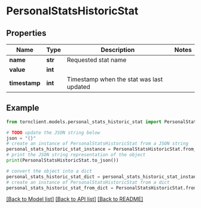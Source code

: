 # PersonalStatsHistoricStat


## Properties

Name | Type | Description | Notes
------------ | ------------- | ------------- | -------------
**name** | **str** | Requested stat name | 
**value** | **int** |  | 
**timestamp** | **int** | Timestamp when the stat was last updated | 

## Example

```python
from tornclient.models.personal_stats_historic_stat import PersonalStatsHistoricStat

# TODO update the JSON string below
json = "{}"
# create an instance of PersonalStatsHistoricStat from a JSON string
personal_stats_historic_stat_instance = PersonalStatsHistoricStat.from_json(json)
# print the JSON string representation of the object
print(PersonalStatsHistoricStat.to_json())

# convert the object into a dict
personal_stats_historic_stat_dict = personal_stats_historic_stat_instance.to_dict()
# create an instance of PersonalStatsHistoricStat from a dict
personal_stats_historic_stat_from_dict = PersonalStatsHistoricStat.from_dict(personal_stats_historic_stat_dict)
```
[[Back to Model list]](../README.md#documentation-for-models) [[Back to API list]](../README.md#documentation-for-api-endpoints) [[Back to README]](../README.md)


